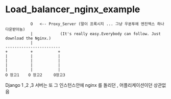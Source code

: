 # Load_balancer_nginx_example
			

			   O   <-- Proxy_Server (말이 프록시지 ... 그냥 우분투에 엔진엑스 하나 다운받아놈)
			   | 			(It's really easy.Everybody can follow. Just download the Nginx.)
			   |
	------------------------
	+          +           +
	|          |           |
	|          |           |
	|          |           |
	|          |           |
	O 장고1    O 장고2     O장고3 


Django 1 ,2 ,3 서버는 또 그 인스턴스안에 nginx 를 돌리던 , 어플리케이션이던 상관없음 


